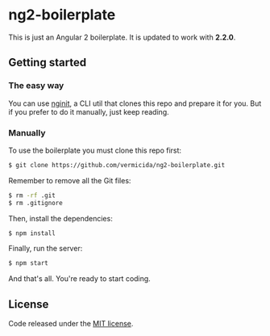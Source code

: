 
# ng2-boilerplate

This is just an Angular 2 boilerplate. It is updated to work with **2.2.0**.

## Getting started

### The easy way

You can use [nginit](https://github.com/vermicida/nginit), a CLI util that clones this repo and prepare it for you. But if you prefer to do it manually, just keep reading. 

### Manually

To use the boilerplate you must clone this repo first:
```bash
$ git clone https://github.com/vermicida/ng2-boilerplate.git
```

Remember to remove all the Git files:
```bash
$ rm -rf .git
$ rm .gitignore
```

Then, install the dependencies:
```bash
$ npm install
```

Finally, run the server:
```bash
$ npm start
```

And that's all. You're ready to start coding.

## License

Code released under the [MIT license](./LICENSE).
